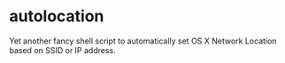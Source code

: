 autolocation
============

Yet another fancy shell script to automatically set OS X Network Location based on SSID or IP address.
